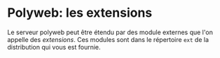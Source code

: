 <!-- -*- mode: markdown -*- -->

# Polyweb: les extensions

Le serveur polyweb peut être étendu par des module externes que l'on
appelle des *extensions*. Ces modules sont dans le répertoire `ext` de
la distribution qui vous est fournie.


